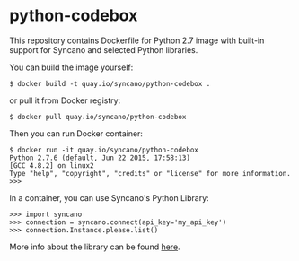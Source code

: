 # python-codebox

This repository contains Dockerfile for Python 2.7 image with built-in support for Syncano and selected Python libraries.

You can build the image yourself:

```
$ docker build -t quay.io/syncano/python-codebox .
```

or pull it from Docker registry:

```
$ docker pull quay.io/syncano/python-codebox
```

Then you can run Docker container:


```
$ docker run -it quay.io/syncano/python-codebox
Python 2.7.6 (default, Jun 22 2015, 17:58:13)
[GCC 4.8.2] on linux2
Type "help", "copyright", "credits" or "license" for more information.
>>>
```

In a container, you can use Syncano's Python Library:

```
>>> import syncano
>>> connection = syncano.connect(api_key='my_api_key')
>>> connection.Instance.please.list()
```

More info about the library can be found [here](https://github.com/Syncano/syncano-python/).
